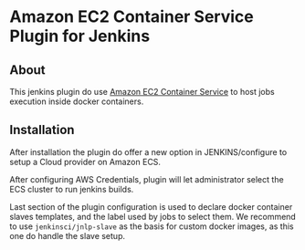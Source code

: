 # Amazon EC2 Container Service Plugin for Jenkins

## About

This jenkins plugin do use [Amazon EC2 Container Service](http://docs.aws.amazon.com/AmazonECS/latest/developerguide/Welcome.html) to host jobs execution inside docker containers.

## Installation

After installation the plugin do offer a new option in JENKINS/configure to setup a Cloud provider on Amazon ECS.

After configuring AWS Credentials, plugin will let administrator select the ECS cluster to run jenkins builds.

Last section of the plugin configuration is used to declare docker container slaves templates, and the label used by jobs to select them. We recommend to use `jenkinsci/jnlp-slave` as the basis for custom docker images, as this one do handle the slave setup.
